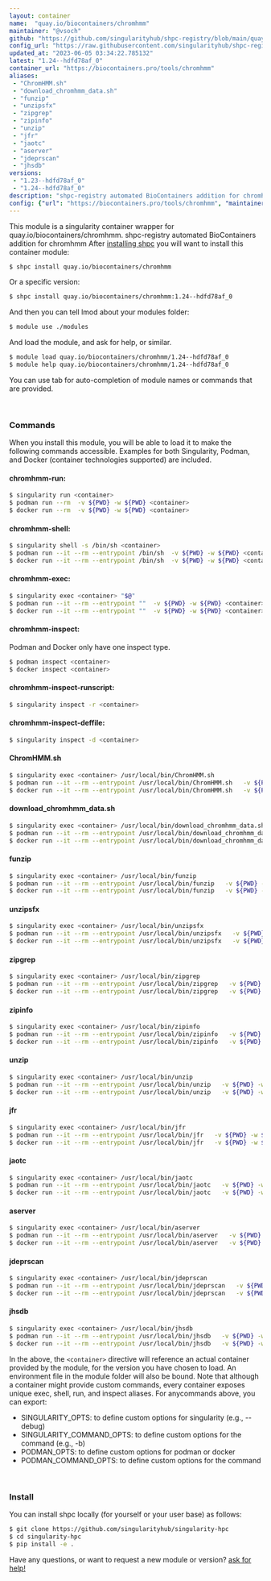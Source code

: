 ```yaml
---
layout: container
name:  "quay.io/biocontainers/chromhmm"
maintainer: "@vsoch"
github: "https://github.com/singularityhub/shpc-registry/blob/main/quay.io/biocontainers/chromhmm/container.yaml"
config_url: "https://raw.githubusercontent.com/singularityhub/shpc-registry/main/quay.io/biocontainers/chromhmm/container.yaml"
updated_at: "2023-06-05 03:34:22.785132"
latest: "1.24--hdfd78af_0"
container_url: "https://biocontainers.pro/tools/chromhmm"
aliases:
 - "ChromHMM.sh"
 - "download_chromhmm_data.sh"
 - "funzip"
 - "unzipsfx"
 - "zipgrep"
 - "zipinfo"
 - "unzip"
 - "jfr"
 - "jaotc"
 - "aserver"
 - "jdeprscan"
 - "jhsdb"
versions:
 - "1.23--hdfd78af_0"
 - "1.24--hdfd78af_0"
description: "shpc-registry automated BioContainers addition for chromhmm"
config: {"url": "https://biocontainers.pro/tools/chromhmm", "maintainer": "@vsoch", "description": "shpc-registry automated BioContainers addition for chromhmm", "latest": {"1.24--hdfd78af_0": "sha256:faa842647a2fd38569b6901ceaaea9e2b24ff69907debce0a0f16f49e5a1ec8f"}, "tags": {"1.23--hdfd78af_0": "sha256:e946f36b053df17ad5650dd13b6616e090d7eca40e088e8f7ffa2a87a8ddf2b3", "1.24--hdfd78af_0": "sha256:faa842647a2fd38569b6901ceaaea9e2b24ff69907debce0a0f16f49e5a1ec8f"}, "docker": "quay.io/biocontainers/chromhmm", "aliases": {"ChromHMM.sh": "/usr/local/bin/ChromHMM.sh", "download_chromhmm_data.sh": "/usr/local/bin/download_chromhmm_data.sh", "funzip": "/usr/local/bin/funzip", "unzipsfx": "/usr/local/bin/unzipsfx", "zipgrep": "/usr/local/bin/zipgrep", "zipinfo": "/usr/local/bin/zipinfo", "unzip": "/usr/local/bin/unzip", "jfr": "/usr/local/bin/jfr", "jaotc": "/usr/local/bin/jaotc", "aserver": "/usr/local/bin/aserver", "jdeprscan": "/usr/local/bin/jdeprscan", "jhsdb": "/usr/local/bin/jhsdb"}}
---
```


This module is a singularity container wrapper for quay.io/biocontainers/chromhmm.
shpc-registry automated BioContainers addition for chromhmm
After [installing shpc](#install) you will want to install this container module:


```bash
$ shpc install quay.io/biocontainers/chromhmm
```

Or a specific version:

```bash
$ shpc install quay.io/biocontainers/chromhmm:1.24--hdfd78af_0
```

And then you can tell lmod about your modules folder:

```bash
$ module use ./modules
```

And load the module, and ask for help, or similar.

```bash
$ module load quay.io/biocontainers/chromhmm/1.24--hdfd78af_0
$ module help quay.io/biocontainers/chromhmm/1.24--hdfd78af_0
```

You can use tab for auto-completion of module names or commands that are provided.

<br>

### Commands

When you install this module, you will be able to load it to make the following commands accessible.
Examples for both Singularity, Podman, and Docker (container technologies supported) are included.

#### chromhmm-run:

```bash
$ singularity run <container>
$ podman run --rm  -v ${PWD} -w ${PWD} <container>
$ docker run --rm  -v ${PWD} -w ${PWD} <container>
```

#### chromhmm-shell:

```bash
$ singularity shell -s /bin/sh <container>
$ podman run --it --rm --entrypoint /bin/sh  -v ${PWD} -w ${PWD} <container>
$ docker run --it --rm --entrypoint /bin/sh  -v ${PWD} -w ${PWD} <container>
```

#### chromhmm-exec:

```bash
$ singularity exec <container> "$@"
$ podman run --it --rm --entrypoint ""  -v ${PWD} -w ${PWD} <container> "$@"
$ docker run --it --rm --entrypoint ""  -v ${PWD} -w ${PWD} <container> "$@"
```

#### chromhmm-inspect:

Podman and Docker only have one inspect type.

```bash
$ podman inspect <container>
$ docker inspect <container>
```

#### chromhmm-inspect-runscript:

```bash
$ singularity inspect -r <container>
```

#### chromhmm-inspect-deffile:

```bash
$ singularity inspect -d <container>
```


#### ChromHMM.sh

```bash
$ singularity exec <container> /usr/local/bin/ChromHMM.sh
$ podman run --it --rm --entrypoint /usr/local/bin/ChromHMM.sh   -v ${PWD} -w ${PWD} <container> -c " $@"
$ docker run --it --rm --entrypoint /usr/local/bin/ChromHMM.sh   -v ${PWD} -w ${PWD} <container> -c " $@"
```


#### download_chromhmm_data.sh

```bash
$ singularity exec <container> /usr/local/bin/download_chromhmm_data.sh
$ podman run --it --rm --entrypoint /usr/local/bin/download_chromhmm_data.sh   -v ${PWD} -w ${PWD} <container> -c " $@"
$ docker run --it --rm --entrypoint /usr/local/bin/download_chromhmm_data.sh   -v ${PWD} -w ${PWD} <container> -c " $@"
```


#### funzip

```bash
$ singularity exec <container> /usr/local/bin/funzip
$ podman run --it --rm --entrypoint /usr/local/bin/funzip   -v ${PWD} -w ${PWD} <container> -c " $@"
$ docker run --it --rm --entrypoint /usr/local/bin/funzip   -v ${PWD} -w ${PWD} <container> -c " $@"
```


#### unzipsfx

```bash
$ singularity exec <container> /usr/local/bin/unzipsfx
$ podman run --it --rm --entrypoint /usr/local/bin/unzipsfx   -v ${PWD} -w ${PWD} <container> -c " $@"
$ docker run --it --rm --entrypoint /usr/local/bin/unzipsfx   -v ${PWD} -w ${PWD} <container> -c " $@"
```


#### zipgrep

```bash
$ singularity exec <container> /usr/local/bin/zipgrep
$ podman run --it --rm --entrypoint /usr/local/bin/zipgrep   -v ${PWD} -w ${PWD} <container> -c " $@"
$ docker run --it --rm --entrypoint /usr/local/bin/zipgrep   -v ${PWD} -w ${PWD} <container> -c " $@"
```


#### zipinfo

```bash
$ singularity exec <container> /usr/local/bin/zipinfo
$ podman run --it --rm --entrypoint /usr/local/bin/zipinfo   -v ${PWD} -w ${PWD} <container> -c " $@"
$ docker run --it --rm --entrypoint /usr/local/bin/zipinfo   -v ${PWD} -w ${PWD} <container> -c " $@"
```


#### unzip

```bash
$ singularity exec <container> /usr/local/bin/unzip
$ podman run --it --rm --entrypoint /usr/local/bin/unzip   -v ${PWD} -w ${PWD} <container> -c " $@"
$ docker run --it --rm --entrypoint /usr/local/bin/unzip   -v ${PWD} -w ${PWD} <container> -c " $@"
```


#### jfr

```bash
$ singularity exec <container> /usr/local/bin/jfr
$ podman run --it --rm --entrypoint /usr/local/bin/jfr   -v ${PWD} -w ${PWD} <container> -c " $@"
$ docker run --it --rm --entrypoint /usr/local/bin/jfr   -v ${PWD} -w ${PWD} <container> -c " $@"
```


#### jaotc

```bash
$ singularity exec <container> /usr/local/bin/jaotc
$ podman run --it --rm --entrypoint /usr/local/bin/jaotc   -v ${PWD} -w ${PWD} <container> -c " $@"
$ docker run --it --rm --entrypoint /usr/local/bin/jaotc   -v ${PWD} -w ${PWD} <container> -c " $@"
```


#### aserver

```bash
$ singularity exec <container> /usr/local/bin/aserver
$ podman run --it --rm --entrypoint /usr/local/bin/aserver   -v ${PWD} -w ${PWD} <container> -c " $@"
$ docker run --it --rm --entrypoint /usr/local/bin/aserver   -v ${PWD} -w ${PWD} <container> -c " $@"
```


#### jdeprscan

```bash
$ singularity exec <container> /usr/local/bin/jdeprscan
$ podman run --it --rm --entrypoint /usr/local/bin/jdeprscan   -v ${PWD} -w ${PWD} <container> -c " $@"
$ docker run --it --rm --entrypoint /usr/local/bin/jdeprscan   -v ${PWD} -w ${PWD} <container> -c " $@"
```


#### jhsdb

```bash
$ singularity exec <container> /usr/local/bin/jhsdb
$ podman run --it --rm --entrypoint /usr/local/bin/jhsdb   -v ${PWD} -w ${PWD} <container> -c " $@"
$ docker run --it --rm --entrypoint /usr/local/bin/jhsdb   -v ${PWD} -w ${PWD} <container> -c " $@"
```



In the above, the `<container>` directive will reference an actual container provided
by the module, for the version you have chosen to load. An environment file in the
module folder will also be bound. Note that although a container
might provide custom commands, every container exposes unique exec, shell, run, and
inspect aliases. For anycommands above, you can export:

 - SINGULARITY_OPTS: to define custom options for singularity (e.g., --debug)
 - SINGULARITY_COMMAND_OPTS: to define custom options for the command (e.g., -b)
 - PODMAN_OPTS: to define custom options for podman or docker
 - PODMAN_COMMAND_OPTS: to define custom options for the command

<br>

### Install

You can install shpc locally (for yourself or your user base) as follows:

```bash
$ git clone https://github.com/singularityhub/singularity-hpc
$ cd singularity-hpc
$ pip install -e .
```

Have any questions, or want to request a new module or version? [ask for help!](https://github.com/singularityhub/singularity-hpc/issues)